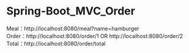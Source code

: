 # Spring-Boot_MVC_Order

Meal：http://localhost:8080/meal?name=hamburger  
Order：http://localhost:8080/order/1   OR  http://localhost:8080/order/2  
Total：http://localhost:8080/order/total
